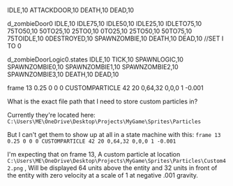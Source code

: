 IDLE,10
ATTACKDOOR,10
DEATH,10
DEAD,10

d_zombieDoor0
IDLE,10
IDLE75,10
IDLE50,10
IDLE25,10
IDLETO75,10
75TO50,10
50TO25,10
25TO0,10
0TO25,10
25TO50,10
50TO75,10
75TOIDLE,10
0DESTROYED,10
SPAWNZOMBIE,10
DEATH,10
DEAD,10
//SET I TO 0

d_zombieDoorLogic0.states
IDLE,10
TICK,10
SPAWNLOGIC,10
SPAWNZOMBIE0,10
SPAWNZOMBIE1,10
SPAWNZOMBIE2,10
SPAWNZOMBIE3,10
DEATH,10
DEAD,10

frame 13 0.25 0 0 0 CUSTOMPARTICLE 42 20 0,64,32 0,0,0 1 -0.001

What is the exact file path that I need to store custom particles in?

 Currently they're located here:
`C:\Users\ME\OneDrive\Desktop\Projects\MyGame\Sprites\Particles`

 But I can't get them to show up at all in a state machine with this:
`frame 13 0.25 0 0 0 CUSTOMPARTICLE 42 20 0,64,32 0,0,0 1 -0.001`

 I'm expecting that on frame 13, A custom particle at location `C:\Users\ME\OneDrive\Desktop\Projects\MyGame\Sprites\Particles\Custom42.png` , Will be displayed 64 units above the entity and 32 units in front of the entity with zero velocity at a scale of 1 at negative .001 gravity.